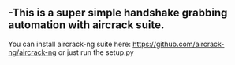 -This is a super simple handshake grabbing automation with aircrack suite.
-

You can install aircrack-ng suite here: https://github.com/aircrack-ng/aircrack-ng or just run the setup.py
